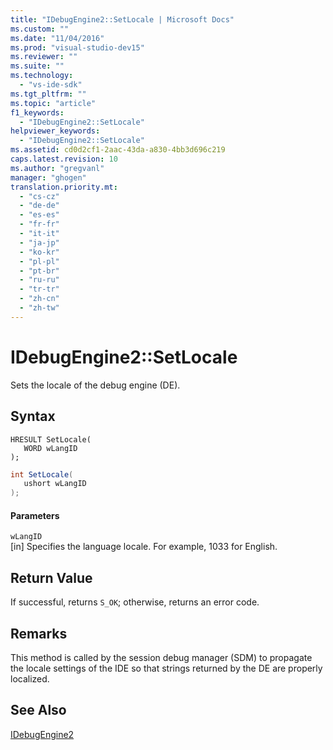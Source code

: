 ```yaml
---
title: "IDebugEngine2::SetLocale | Microsoft Docs"
ms.custom: ""
ms.date: "11/04/2016"
ms.prod: "visual-studio-dev15"
ms.reviewer: ""
ms.suite: ""
ms.technology: 
  - "vs-ide-sdk"
ms.tgt_pltfrm: ""
ms.topic: "article"
f1_keywords: 
  - "IDebugEngine2::SetLocale"
helpviewer_keywords: 
  - "IDebugEngine2::SetLocale"
ms.assetid: cd0d2cf1-2aac-43da-a830-4bb3d696c219
caps.latest.revision: 10
ms.author: "gregvanl"
manager: "ghogen"
translation.priority.mt: 
  - "cs-cz"
  - "de-de"
  - "es-es"
  - "fr-fr"
  - "it-it"
  - "ja-jp"
  - "ko-kr"
  - "pl-pl"
  - "pt-br"
  - "ru-ru"
  - "tr-tr"
  - "zh-cn"
  - "zh-tw"
---
```

# IDebugEngine2::SetLocale
Sets the locale of the debug engine (DE).  
  
## Syntax  
  
```cpp#  
HRESULT SetLocale(   
   WORD wLangID  
);  
```  
  
```c#  
int SetLocale(   
   ushort wLangID  
);  
```  
  
#### Parameters  
 `wLangID`  
 [in] Specifies the language locale. For example, 1033 for English.  
  
## Return Value  
 If successful, returns `S_OK`; otherwise, returns an error code.  
  
## Remarks  
 This method is called by the session debug manager (SDM) to propagate the locale settings of the IDE so that strings returned by the DE are properly localized.  
  
## See Also  
 [IDebugEngine2](../../../extensibility/debugger/reference/idebugengine2.md)